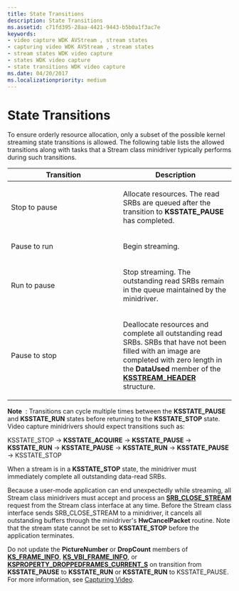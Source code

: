 ```yaml
---
title: State Transitions
description: State Transitions
ms.assetid: c71fd395-28aa-4421-9443-b5b0a1f3ac7e
keywords:
- video capture WDK AVStream , stream states
- capturing video WDK AVStream , stream states
- stream states WDK video capture
- states WDK video capture
- state transitions WDK video capture
ms.date: 04/20/2017
ms.localizationpriority: medium
---
```


# State Transitions


To ensure orderly resource allocation, only a subset of the possible kernel streaming state transitions is allowed. The following table lists the allowed transitions along with tasks that a Stream class minidriver typically performs during such transitions.

<table>
<colgroup>
<col width="50%" />
<col width="50%" />
</colgroup>
<thead>
<tr class="header">
<th>Transition</th>
<th>Description</th>
</tr>
</thead>
<tbody>
<tr class="odd">
<td><p>Stop to pause</p></td>
<td><p>Allocate resources. The read SRBs are queued after the transition to <strong>KSSTATE_PAUSE</strong> has completed.</p></td>
</tr>
<tr class="even">
<td><p>Pause to run</p></td>
<td><p>Begin streaming.</p></td>
</tr>
<tr class="odd">
<td><p>Run to pause</p></td>
<td><p>Stop streaming. The outstanding read SRBs remain in the queue maintained by the minidriver.</p></td>
</tr>
<tr class="even">
<td><p>Pause to stop</p></td>
<td><p>Deallocate resources and complete all outstanding read SRBs. SRBs that have not been filled with an image are completed with zero length in the <strong>DataUsed</strong> member of the <a href="https://msdn.microsoft.com/library/windows/hardware/ff567138" data-raw-source="[&lt;strong&gt;KSSTREAM_HEADER&lt;/strong&gt;](https://msdn.microsoft.com/library/windows/hardware/ff567138)"><strong>KSSTREAM_HEADER</strong></a> structure.</p></td>
</tr>
</tbody>
</table>

 

**Note**  : Transitions can cycle multiple times between the **KSSTATE\_PAUSE** and **KSSTATE\_RUN** states before returning to the **KSSTATE\_STOP** state. Video capture minidrivers should expect transitions such as:

 

KSSTATE\_STOP -&gt; **KSSTATE\_ACQUIRE** -&gt; **KSSTATE\_PAUSE** -&gt; **KSSTATE\_RUN** -&gt; **KSSTATE\_PAUSE** -&gt; **KSSTATE\_RUN** -&gt; **KSSTATE\_PAUSE** -&gt; KSSTATE\_STOP

When a stream is in a **KSSTATE\_STOP** state, the minidriver must immediately complete all outstanding data-read SRBs.

Because a user-mode application can end unexpectedly while streaming, all Stream class minidrivers must accept and process an [**SRB\_CLOSE\_STREAM**](https://msdn.microsoft.com/library/windows/hardware/ff568165) request from the Stream class interface at any time. Before the Stream class interface sends SRB\_CLOSE\_STREAM to a minidriver, it cancels all outstanding buffers through the minidriver's **HwCancelPacket** routine. Note that the stream state cannot be set to **KSSTATE\_STOP** before the application terminates.

Do not update the **PictureNumber** or **DropCount** members of [**KS\_FRAME\_INFO**](https://msdn.microsoft.com/library/windows/hardware/ff567645), [**KS\_VBI\_FRAME\_INFO**](https://msdn.microsoft.com/library/windows/hardware/ff567694), or [**KSPROPERTY\_DROPPEDFRAMES\_CURRENT\_S**](https://msdn.microsoft.com/library/windows/hardware/ff565138) on transition from **KSSTATE\_PAUSE** to **KSSTATE\_RUN** or **KSSTATE\_RUN** to KSSTATE\_PAUSE. For more information, see [Capturing Video](capturing-video.md).

 

 




